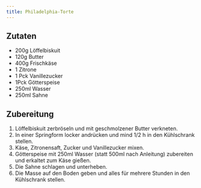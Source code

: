 ```yaml
---
title: Philadelphia-Torte
---
```

## Zutaten
* 200g Löffelbiskuit
* 120g Butter
* 400g Frischkäse
* 1 Zitrone
* 1 Pck Vanillezucker
* 1Pck Götterspeise
* 250ml Wasser
* 250ml Sahne

## Zubereitung
1. Löffelbiskuit zerbröseln und mit geschmolzener Butter verkneten.
1. In einer Springform locker andrücken und mind 1/2 h in den Kühlschrank stellen.
1. Käse, Zitronensaft, Zucker und Vanillezucker mixen.
1. Götterspeise mit 250ml Wasser (statt 500ml nach Anleitung) zubereiten und erkaltet zum Käse gießen.
1. Die Sahne schlagen und unterheben.
1. Die Masse auf den Boden geben und alles für mehrere Stunden in den Kühlschrank stellen.
